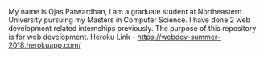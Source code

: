 My name is Ojas Patwardhan, I am a graduate student at Northeastern University pursuing my Masters in Computer Science. I have done 2 web development related internships previously.
The purpose of this repository is for web development.
Heroku Link - https://webdev-summer-2018.herokuapp.com/
